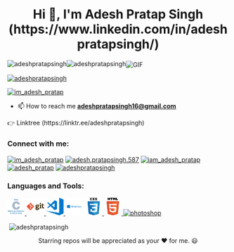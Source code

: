 <h1 align="center">Hi 👋, I'm Adesh Pratap Singh (https://www.linkedin.com/in/adeshpratapsingh/)</h1>
<p><img align="left" src="https://github-readme-stats.vercel.app/api/top-langs?username=adeshpratapsingh&show_icons=true&locale=en&layout=compact" alt="adeshpratapsingh" /></p>
<p ><img align="center" alt="GIF" src="https://raw.githubusercontent.com/hamdan-codes/hamdan-codes/master/wave.gif" width="230px" /> <img align="left" src="https://komarev.com/ghpvc/?username=adeshpratapsingh&label=Profile%20views&color=0e75b6&style=flat" alt="adeshpratapsingh" /></p>
 

<p align="left"> <a href="https://github.com/ryo-ma/github-profile-trophy"><img src="https://github-profile-trophy.vercel.app/?username=adeshpratapsingh" alt="adeshpratapsingh" /></a> </p>

<p align="left"> <a href="https://twitter.com/im_adesh_pratap" target="blank"><img src="https://img.shields.io/twitter/follow/im_adesh_pratap?logo=twitter&style=for-the-badge" alt="im_adesh_pratap" /></a> </p>

- 📫 How to reach me **adeshpratapsingh16@gmail.com**
 <p>👉 Linktree (https://linktr.ee/adeshpratapsingh)</p>

<h3 align="left">Connect with me:</h3>
<p align="left">
<a href="https://twitter.com/im_adesh_pratap" target="blank"><img align="center" src="https://cdn.jsdelivr.net/npm/simple-icons@3.0.1/icons/twitter.svg" alt="im_adesh_pratap" height="30" width="40" /></a>
<a href="https://fb.com/adesh.pratapsingh.587" target="blank"><img align="center" src="https://cdn.jsdelivr.net/npm/simple-icons@3.0.1/icons/facebook.svg" alt="adesh.pratapsingh.587" height="30" width="40" /></a>
<a href="https://instagram.com/iam_adesh_pratap" target="blank"><img align="center" src="https://cdn.jsdelivr.net/npm/simple-icons@3.0.1/icons/instagram.svg" alt="iam_adesh_pratap" height="30" width="40" /></a>
<a href="https://www.codechef.com/users/adesh_pratap" target="blank"><img align="center" src="https://cdn.jsdelivr.net/npm/simple-icons@3.1.0/icons/codechef.svg" alt="adesh_pratap" height="30" width="40" /></a>
<a href="https://auth.geeksforgeeks.org/user/adeshpratapsingh" target="blank"><img align="center" src="https://cdn.jsdelivr.net/npm/simple-icons@3.0.1/icons/geeksforgeeks.svg" alt="adeshpratapsingh" height="30" width="40" /></a>
</p>

<h3 align="left">Languages and Tools:</h3>
<p align="left"> <a href="https://www.cprogramming.com/" target="_blank"> <img src="https://raw.githubusercontent.com/github/explore/80688e429a7d4ef2fca1e82350fe8e3517d3494d/topics/c/c.png" alt="c" width="40" height="40"/> </a> <a href="https://git-scm.com/" target="_blank"> <img src="https://raw.githubusercontent.com/github/explore/80688e429a7d4ef2fca1e82350fe8e3517d3494d/topics/git/git.png" alt="c" width="40" height="40"/> </a><a href="https://code.visualstudio.com/" target="_blank"> <img src="https://raw.githubusercontent.com/github/explore/80688e429a7d4ef2fca1e82350fe8e3517d3494d/topics/visual-studio-code/visual-studio-code.png" alt="c" width="40" height="40"/> </a><a target="_blank"> <img src="https://raw.githubusercontent.com/github/explore/80688e429a7d4ef2fca1e82350fe8e3517d3494d/topics/windows/windows.png" alt="c" width="40" height="40"/> </a><a href="https://www.w3schools.com/css/" target="_blank"> <img src="https://raw.githubusercontent.com/github/explore/80688e429a7d4ef2fca1e82350fe8e3517d3494d/topics/css/css.png" alt="css3" width="40" height="40"/> </a> <a href="https://www.w3.org/html/" target="_blank"> <img src="https://raw.githubusercontent.com/github/explore/80688e429a7d4ef2fca1e82350fe8e3517d3494d/topics/html/html.png" alt="html5" width="40" height="40"/> </a> <a href="https://www.photoshop.com/en" target="_blank"> <img src="https://drive.google.com/file/d/12ExnxE4qq8jpn6FIAJPY83Q6rWfJV_eh/view?usp=sharing" alt="photoshop" width="40" height="40"/> </a> </p>



<p>&nbsp;<img align="center" src="https://github-readme-stats.vercel.app/api?username=adeshpratapsingh&show_icons=true&locale=en" alt="adeshpratapsingh" /></p>
<p align="center">Starring repos will be appreciated as your ❤️ for me. 😃</p>
